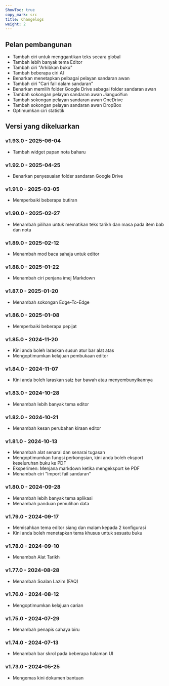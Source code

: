 ```yaml
---
ShowToc: true
copy_mark: src
title: Changelogs
weight: 2
---
```


## Pelan pembangunan

- Tambah ciri untuk menggantikan teks secara global
- Tambah lebih banyak tema Editor
- Tambah ciri "Arkibkan buku"
- Tambah beberapa ciri AI
- Benarkan menetapkan pelbagai pelayan sandaran awan
- Tambah ciri "Cari fail dalam sandaran"
- Benarkan memilih folder Google Drive sebagai folder sandaran awan
- Tambah sokongan pelayan sandaran awan JianguoYun
- Tambah sokongan pelayan sandaran awan OneDrive
- Tambah sokongan pelayan sandaran awan DropBox
- Optimumkan ciri statistik

## Versi yang dikeluarkan

### v1.93.0 - 2025-06-04

- Tambah widget papan nota baharu

### v1.92.0 - 2025-04-25

- Benarkan penyesuaian folder sandaran Google Drive

### v1.91.0 - 2025-03-05

- Memperbaiki beberapa butiran

### v1.90.0 - 2025-02-27

- Menambah pilihan untuk mematikan teks tarikh dan masa pada item bab dan nota

### v1.89.0 - 2025-02-12

- Menambah mod baca sahaja untuk editor

### v1.88.0 - 2025-01-22

- Menambah ciri penjana imej Markdown

### v1.87.0 - 2025-01-20

- Menambah sokongan Edge-To-Edge

### v1.86.0 - 2025-01-08

- Memperbaiki beberapa pepijat

### v1.85.0 - 2024-11-20

- Kini anda boleh laraskan susun atur bar alat atas
- Mengoptimumkan kelajuan pembukaan editor

### v1.84.0 - 2024-11-07

- Kini anda boleh laraskan saiz bar bawah atau menyembunyikannya

### v1.83.0 - 2024-10-28

- Menambah lebih banyak tema editor

### v1.82.0 - 2024-10-21

- Menambah kesan perubahan kiraan editor

### v1.81.0 - 2024-10-13

- Menambah alat senarai dan senarai tugasan
- Mengoptimumkan fungsi perkongsian, kini anda boleh eksport keseluruhan buku ke PDF
- Eksperimen: Menjana markdown ketika mengeksport ke PDF
- Menambah ciri "Import fail sandaran"

### v1.80.0 - 2024-09-28

- Menambah lebih banyak tema aplikasi
- Menambah panduan pemulihan data

### v1.79.0 - 2024-09-17

- Memisahkan tema editor siang dan malam kepada 2 konfigurasi
- Kini anda boleh menetapkan tema khusus untuk sesuatu buku

### v1.78.0 - 2024-09-10

- Menambah Alat Tarikh

### v1.77.0 - 2024-08-28

- Menambah Soalan Lazim (FAQ)

### v1.76.0 - 2024-08-12

- Mengoptimumkan kelajuan carian

### v1.75.0 - 2024-07-29

- Menambah penapis cahaya biru

### v1.74.0 - 2024-07-13

- Menambah bar skrol pada beberapa halaman UI

### v1.73.0 - 2024-05-25

- Mengemas kini dokumen bantuan
